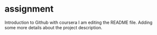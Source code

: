 # assignment
Introduction to Github with coursera
I am editing the README file. Adding some more details about the project description.
